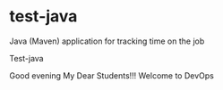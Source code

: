 # test-java
Java (Maven) application for tracking time on the job

Test-java

Good evening My Dear Students!!! Welcome to DevOps
